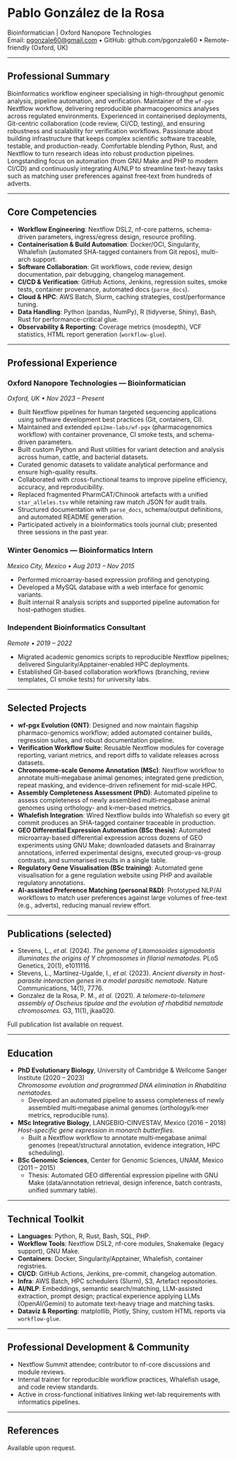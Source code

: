 # Pablo González de la Rosa

Bioinformatician | Oxford Nanopore Technologies  
Email: pgonzale60@gmail.com • GitHub: github.com/pgonzale60 • Remote-friendly (Oxford, UK)

---

## Professional Summary
Bioinformatics workflow engineer specialising in high-throughput genomic analysis, pipeline automation, and verification. Maintainer of the `wf-pgx` Nextflow workflow, delivering reproducible pharmacogenomics analyses across regulated environments. Experienced in containerised deployments, Git-centric collaboration (code review, CI/CD, testing), and ensuring robustness and scalability for verification workflows. Passionate about building infrastructure that keeps complex scientific software traceable, testable, and production-ready. Comfortable blending Python, Rust, and Nextflow to turn research ideas into robust production pipelines. Longstanding focus on automation (from GNU Make and PHP to modern CI/CD) and continuously integrating AI/NLP to streamline text-heavy tasks such as matching user preferences against free‑text from hundreds of adverts.

---

## Core Competencies
- **Workflow Engineering**: Nextflow DSL2, nf-core patterns, schema-driven parameters, ingress/egress design, resource profiling.
- **Containerisation & Build Automation**: Docker/OCI, Singularity, Whalefish (automated SHA-tagged containers from Git repos), multi-arch support.
- **Software Collaboration**: Git workflows, code review, design documentation, pair debugging, changelog management.
- **CI/CD & Verification**: GitHub Actions, Jenkins, regression suites, smoke tests, container provenance, automated docs (`parse_docs`).
- **Cloud & HPC**: AWS Batch, Slurm, caching strategies, cost/performance tuning.
- **Data Handling**: Python (pandas, NumPy), R (tidyverse, Shiny), Bash, Rust for performance-critical glue.
- **Observability & Reporting**: Coverage metrics (mosdepth), VCF statistics, HTML report generation (`workflow-glue`).

---

## Professional Experience

### Oxford Nanopore Technologies — Bioinformatician  
*Oxford, UK • Nov 2023 – Present*
- Built Nextflow pipelines for human targeted sequencing applications using software development best practices (Git, containers, CI).
- Maintained and extended `epi2me-labs/wf-pgx` (pharmacogenomics workflow) with container provenance, CI smoke tests, and schema-driven parameters.
- Built custom Python and Rust utilities for variant detection and analysis across human, cattle, and bacterial datasets.
- Curated genomic datasets to validate analytical performance and ensure high-quality results.
- Collaborated with cross-functional teams to improve pipeline efficiency, accuracy, and reproducibility.
- Replaced fragmented PharmCAT/Chinook artefacts with a unified `star_alleles.tsv` while retaining raw match JSON for audit trails.
- Structured documentation with `parse_docs`, schema/output definitions, and automated README generation.
- Participated actively in a bioinformatics tools journal club; presented three sessions in the past year.

### Winter Genomics — Bioinformatics Intern  
*Mexico City, Mexico • Aug 2013 – Nov 2015*
- Performed microarray-based expression profiling and genotyping.
- Developed a MySQL database with a web interface for genomic variants.
- Built internal R analysis scripts and supported pipeline automation for host–pathogen studies.

### Independent Bioinformatics Consultant  
*Remote • 2019 – 2022*
- Migrated academic genomics scripts to reproducible Nextflow pipelines; delivered Singularity/Apptainer-enabled HPC deployments.
- Established Git-based collaboration workflows (branching, review templates, CI smoke tests) for university labs.

---

## Selected Projects
- **wf-pgx Evolution (ONT)**: Designed and now maintain flagship pharmaco-genomics workflow; added automated container builds, regression suites, and robust documentation pipeline.
- **Verification Workflow Suite**: Reusable Nextflow modules for coverage reporting, variant metrics, and report diffs to validate releases across datasets.
- **Chromosome-scale Genome Annotation (MSc)**: Nextflow workflow to annotate multi‑megabase animal genomes; integrated gene prediction, repeat masking, and evidence-driven refinement for mid-scale HPC.
- **Assembly Completeness Assessment (PhD)**: Automated pipeline to assess completeness of newly assembled multi‑megabase animal genomes using orthology- and k‑mer–based metrics.
- **Whalefish Integration**: Wired Nextflow builds into Whalefish so every git commit produces an SHA-tagged container traceable in production.
- **GEO Differential Expression Automation (BSc thesis)**: Automated microarray-based differential expression across dozens of GEO experiments using GNU Make; downloaded datasets and Brainarray annotations, inferred experimental designs, executed group-vs-group contrasts, and summarised results in a single table.
- **Regulatory Gene Visualisation (BSc training)**: Automated gene visualisation for a gene regulation website using PHP and available regulatory annotations.
- **AI-assisted Preference Matching (personal R&D)**: Prototyped NLP/AI workflows to match user preferences against large volumes of free-text (e.g., adverts), reducing manual review effort.

---

## Publications (selected)
- Stevens, L., *et al.* (2024). *The genome of Litomosoides sigmodontis illuminates the origins of Y chromosomes in filarial nematodes.* PLoS Genetics, 20(1), e1011116.
- Stevens, L., Martínez-Ugalde, I., *et al.* (2023). *Ancient diversity in host-parasite interaction genes in a model parasitic nematode.* Nature Communications, 14(1), 7776.
- Gonzalez de la Rosa, P. M., *et al.* (2021). *A telomere-to-telomere assembly of Oscheius tipulae and the evolution of rhabditid nematode chromosomes.* G3, 11(1), jkaa020.

Full publication list available on request.

---

## Education
- **PhD Evolutionary Biology**, University of Cambridge & Wellcome Sanger Institute (2020 – 2023)  
  *Chromosome evolution and programmed DNA elimination in Rhabditina nematodes.*
  - Developed an automated pipeline to assess completeness of newly assembled multi‑megabase animal genomes (orthology/k‑mer metrics, reproducible runs).
- **MSc Integrative Biology**, LANGEBIO-CINVESTAV, Mexico (2016 – 2018)  
  *Host-specific gene expression in monarch butterflies.*
  - Built a Nextflow workflow to annotate multi‑megabase animal genomes (repeat/structural annotation, evidence integration, HPC scheduling).
- **BSc Genomic Sciences**, Center for Genomic Sciences, UNAM, Mexico (2011 – 2015)
  - Thesis: Automated GEO differential expression pipeline with GNU Make (data/annotation retrieval, design inference, batch contrasts, unified summary table).

---

## Technical Toolkit
- **Languages**: Python, R, Rust, Bash, SQL, PHP.
- **Workflow Tools**: Nextflow DSL2, nf-core modules, Snakemake (legacy support), GNU Make.
- **Containers**: Docker, Singularity/Apptainer, Whalefish, container registries.
- **CI/CD**: GitHub Actions, Jenkins, pre-commit, changelog automation.
- **Infra**: AWS Batch, HPC schedulers (Slurm), S3, Artefact repositories.
- **AI/NLP**: Embeddings, semantic search/matching, LLM-assisted extraction, prompt design; practical experience applying LLMs (OpenAI/Gemini) to automate text-heavy triage and matching tasks.
- **Dataviz & Reporting**: matplotlib, Plotly, Shiny, custom HTML reports via `workflow-glue`.

---

## Professional Development & Community
- Nextflow Summit attendee; contributor to nf-core discussions and module reviews.
- Internal trainer for reproducible workflow practices, Whalefish usage, and code review standards.
- Active in cross-functional initiatives linking wet-lab requirements with informatics pipelines.

---

## References
Available upon request.
